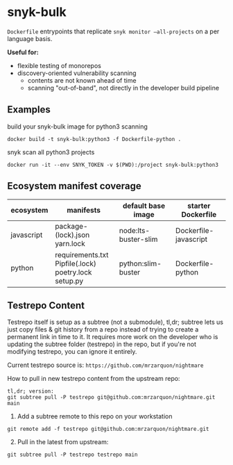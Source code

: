 # snyk-bulk

`Dockerfile` entrypoints that replicate `snyk monitor —all-projects` on a per language basis.

__Useful for:__
* flexible testing of monorepos
* discovery-oriented vulnerability scanning
  * contents are not known ahead of time
  * scanning "out-of-band", not directly in the developer build pipeline

## Examples
build your snyk-bulk image for python3 scanning

`docker build -t snyk-bulk:python3 -f Dockerfile-python .`

snyk scan all python3 projects

`docker run -it --env SNYK_TOKEN -v $(PWD):/project snyk-bulk:python3`

## Ecosystem manifest coverage

ecosystem  | manifests           | default base image    | starter Dockerfile |
---------- | ------------------- | --------------------- | ------------------ |
javascript | package-(lock).json<br/>yarn.lock | node:lts-buster-slim  | Dockerfile-javascript |
python     | requirements.txt<br/>Pipfile(.lock)<br/>poetry.lock<br/>setup.py | python:slim-buster | Dockerfile-python |

## Testrepo Content

Testrepo itself is setup as a subtree (not a submodule), tl,dr; subtree lets us just copy files & git history from a repo instead of trying to create a permanent link in time to it. It requires more work on the developer who is updating the subtree folder (testrepo) in the repo, but if you're not modifying testrepo, you can ignore it entirely.

Current testrepo source is: `https://github.com/mrzarquon/nightmare`

How to pull in new testrepo content from the upstream repo:
```
tl,dr; version:
git subtree pull -P testrepo git@github.com:mrzarquon/nightmare.git main
```

1) Add a subtree remote to this repo on your workstation
```
git remote add -f testrepo git@github.com:mrzarquon/nightmare.git
```

2) Pull in the latest from upstream:
```
git subtree pull -P testrepo testrepo main
```
